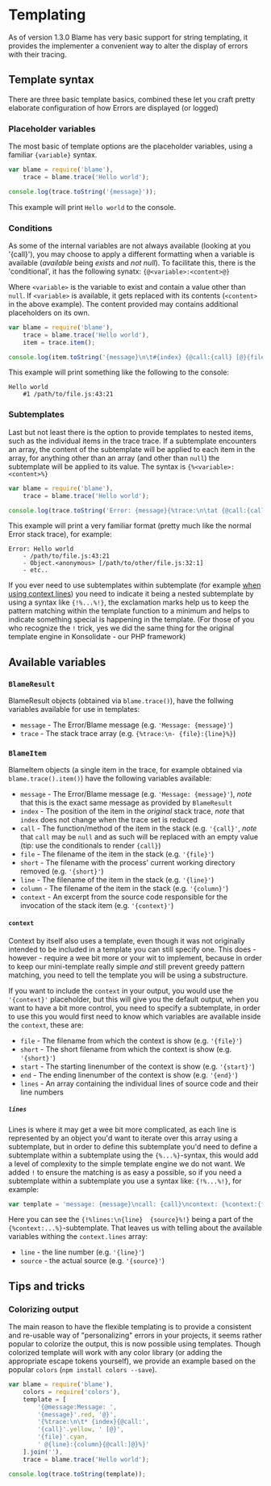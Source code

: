 # Templating
As of version 1.3.0 Blame has very basic support for string templating, it provides the implementer a convenient way to alter the display of errors with their tracing.

## Template syntax
There are three basic template basics, combined these let you craft pretty elaborate configuration of how Errors are displayed (or logged)

### Placeholder variables
The most basic of template options are the placeholder variables, using a familiar `{variable}` syntax.
```js
var blame = require('blame'),
	trace = blame.trace('Hello world');

console.log(trace.toString('{message}'));
```
This example will print `Hello world` to the console.

### Conditions
As some of the internal variables are not always available (looking at you '{call}'), you may choose to apply a different formatting when a variable is available (_available_ being *exists* and *not null*).
To facilitate this, there is the 'conditional', it has the following synatx:
`{@<variable>:<content>@}`

Where `<variable>` is the variable to exist and contain a value other than `null`. If `<variable>` is available, it gets replaced with its contents (`<content>` in the above example). The content provided may contains additional placeholders on its own.
```js
var blame = require('blame'),
	trace = blame.trace('Hello world'),
	item = trace.item();

console.log(item.toString('{message}\n\t#{index} {@call:{call} [@}{file}:{line}:{column}{@call:]@}'));
```
This example will print something like the following to the console:
```
Hello world
	#1 /path/to/file.js:43:21
```

### Subtemplates
Last but not least there is the option to provide templates to nested items, such as the individual items in the trace trace.
If a subtemplate encounters an array, the content of the subtemplate will be applied to each item in the array, for anything other than an array (and other than `null`) the subtemplate will be applied to its value.
The syntax is `{%<variable>:<content>%}`
```js
var blame = require('blame'),
	trace = blame.trace('Hello world');

console.log(trace.toString('Error: {message}{%trace:\n\tat {@call:{call} [@}{file}:{line}:{column}{@call:]@}%}'));
```
This example will print a very familiar format (pretty much like the normal Error stack trace), for example:
```
Error: Hello world
	- /path/to/file.js:43:21
	- Object.<anonymous> [/path/to/other/file.js:32:1]
	- etc..
```

If you ever need to use subtemplates within subtemplate (for example [when using context lines](#lines)) you need to indicate it being a nested subtemplate by using a syntax like `{!%...%!}`, the exclamation marks help us to keep the pattern matching within the template function to a minimum and helps to indicate something special is happening in the template.
(For those of you who recognize the `!` trick, yes we did the same thing for the original template engine in Konsolidate - our PHP framework)

## Available variables
### `BlameResult`
BlameResult objects (obtained via `blame.trace()`), have the follwing variables available for use in templates:
- `message` - The Error/Blame message (e.g. `'Message: {message}'`)
- `trace` - The stack trace array (e.g. `{%trace:\n- {file}:{line}%}`)

### `BlameItem`
BlameItem objects (a single item in the trace, for example obtained via `blame.trace().item()`) have the following variables available:
- `message` - The Error/Blame message (e.g. `'Message: {message}'`), *note* that this is the exact same message as provided by `BlameResult`
- `index` - The position of the item in the *original* stack trace, *note* that `index` does not change when the trace set is reduced
- `call` - The function/method of the item in the stack (e.g. `'{call}'`, *note* that `call` may be `null` and as such will be replaced with an empty value (tip: use the conditionals to render `{call}`)
- `file` - The filename of the item in the stack (e.g. `'{file}'`)
- `short` - The filename with the process' current working directory removed (e.g. `'{short}'`)
- `line` - The filename of the item in the stack (e.g. `'{line}'`)
- `column` - The filename of the item in the stack (e.g. `'{column}'`)
- `context` - An excerpt from the source code responsible for the invocation of the stack item (e.g. `'{context}'`)

#### `context`
Context by itself also uses a template, even though it was not originally intended to be included in a template you can still specify one. This does - however - require a wee bit more or your wit to implement, because in order to keep our mini-template really simple _and_ still prevent greedy pattern matching, you need to tell the template you will be using a substructure.

If you want to include the `context` in your output, you would use the `'{context}'` placeholder, but this will give you the default output, when you want to have a bit more control, you need to specify a subtemplate, in order to use this you would first need to know which variables are available inside the `context`, these are:
- `file` - The filename from which the context is show (e.g. `'{file}'`)
- `short` - The short filename from which the context is show (e.g. `'{short}'`)
- `start` - The starting linenumber of the context is show (e.g. `'{start}'`)
- `end` - The ending linenumber of the context is show (e.g. `'{end}'`)
- `lines` - An array containing the individual lines of source code and their line numbers

##### `lines`
Lines is where it may get a wee bit more complicated, as each line is represented by an object you'd want to iterate over this array using a subtemplate, but in order to define this subtemplate you'd need to define a subtemplate within a subtemplate using the `{%...%}`-syntax, this would add a level of complexity to the simple template engine we do not want.
We added `!` to ensure the matching is as easy a possible, so if you need a subtemplate within a subtemplate you use a syntax like: `{!%...%!}`, for example:
```js
var template = 'message: {message}\ncall: {call}\ncontext: {%context:{file}:{start}-{end})\n{!%lines:\n{line}  {source}%!}%}';
```

Here you can see the `{!%lines:\n{line}  {source}%!}` being a part of the `{%context:...%}`-subtemplate.
That leaves us with telling about the available variables withing the `context.lines` array:
- `line` - the line number (e.g. `'{line}'`)
- `source` - the actual source (e.g. `'{source}'`)


## Tips and tricks
### Colorizing output
The main reason to have the flexible templating is to provide a consistent and re-usable way of "personalizing" errors in your projects, it seems rather popular to colorize the output, this is now possible using templates.
Though colorized template will work with any color library (or adding the appropriate escape tokens yourself), we provide an example based on the popular `colors` (`npm install colors --save`).
```js
var blame = require('blame'),
	colors = require('colors'),
	template = [
		'{@message:Message: ',
		'{message}'.red, '@}',
		'{%trace:\n\t* {index}{@call:',
		'{call}'.yellow, ' [@}',
		'{file}'.cyan,
		' @{line}:{column}{@call:]@}%}'
	].join(''),
	trace = blame.trace('Hello world');

console.log(trace.toString(template));
```
